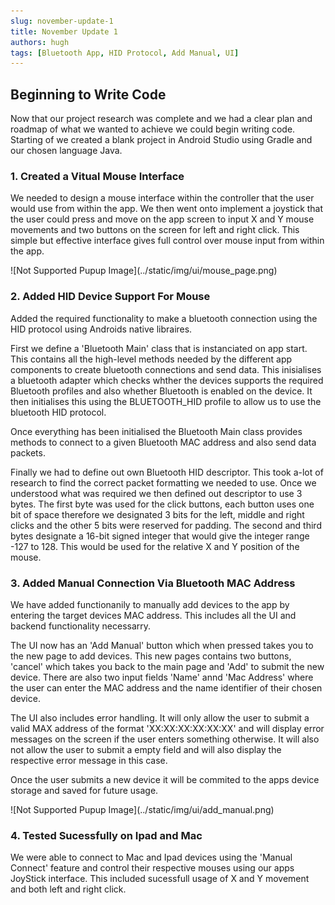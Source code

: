 ```yaml
---
slug: november-update-1
title: November Update 1
authors: hugh
tags: [Bluetooth App, HID Protocol, Add Manual, UI]
---
```


## Beginning to Write Code

Now that our project research was complete and we had a clear plan and roadmap of what we wanted to achieve we could begin writing code. Starting of we created a blank project in Android Studio using Gradle and our chosen language Java.

### 1. Created a Vitual Mouse Interface

We needed to design a mouse interface within the controller that the user would use from within the app. We then went onto implement a joystick that the user could press and move on the app screen to input X and Y mouse movements and two buttons on the screen for left and right click. This simple but effective interface gives full control over mouse input from within the app.

<div class="img-center"> ![Not Supported Pupup Image](../static/img/ui/mouse_page.png) </div>

### 2. Added HID Device Support For Mouse

Added the required functionality to make a bluetooth connection using the HID protocol using Androids native libraires.

First we define a 'Bluetooth Main' class that is instanciated on app start. This contains all the high-level methods needed by the different app components to create bluetooth connections and send data. This inisialises a bluetooth adapter which checks whther the devices supports the required Bluetooth profiles and also whether Bluetooth is enabled on the device. It then initialises this using the BLUETOOTH_HID profile to allow us to use the bluetooth HID protocol.

Once everything has been initialised the Bluetooth Main class provides methods to connect to a given Bluetooth MAC address and also send data packets.

Finally we had to define out own Bluetooth HID descriptor. This took a-lot of research to find the correct packet formatting we needed to use. Once we understood what was required we then defined out descriptor to use 3 bytes. The first byte was used for the click buttons, each button uses one bit of space therefore we designated 3 bits for the left, middle and right clicks and the other 5 bits were reserved for padding. The second and third bytes designate a 16-bit signed integer that would give the integer range -127 to 128. This would be used for the relative X and Y position of the mouse.

### 3. Added Manual Connection Via Bluetooth MAC Address

We have added functionanily to manually add devices to the app by entering the target devices MAC address. This includes all the UI and backend functionality necessarry.

The UI now has an 'Add Manual' button which when pressed takes you to the new page to add devices. This new pages contains two buttons, 'cancel' which takes you back to the main page and 'Add' to submit the new device. There are also two input fields 'Name' annd 'Mac Address' where the user can enter the MAC address and the name identifier of their chosen device.

The UI also includes error handling. It will only allow the user to submit a valid MAX address of the format 'XX:XX:XX:XX:XX:XX' and will display error messages on the screen if the user enters something otherwise. It will also not allow the user to submit a empty field and will also display the respective error message in this case.

Once the user submits a new device it will be commited to the apps device storage and saved for future usage.

<div class="img-center"> ![Not Supported Pupup Image](../static/img/ui/add_manual.png) </div>

### 4. Tested Sucessfully on Ipad and Mac

We were able to connect to Mac and Ipad devices using the 'Manual Connect' feature and control their respective mouses using our apps JoyStick interface. This included sucessfull usage of X and Y movement and both left and right click.
